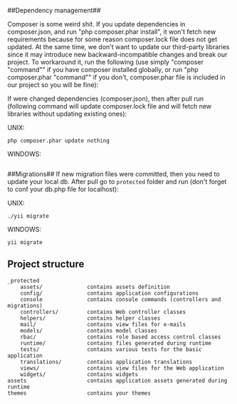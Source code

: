 
##Dependency management##


Composer is some weird shit. If you update dependencies in composer.json, and run "php composer.phar install", it won't fetch new requirements because for some reason composer.lock file does not get updated. At the same time, we don't want to update our third-party libraries since it may introduce new backward-incompatible changes and break our project. To workaround it, run the following (use simply "composer "command"" if you have composer installed globally, or run "php composer.phar "command"" if you don't, composer.phar file is included in our project so you will be fine):


If were changed dependencies (composer.json), then after pull run (following command will update composer.lock file and will fetch new libraries without updating existing ones):


UNIX:

```
php composer.phar update nothing
```

WINDOWS:

```

```

##Migrations##
If new migration files were committed, then you need to update your local db. After pull go to ```protected``` folder and run (don't forget to conf your db.php file for localhost):


UNIX:
```
./yii migrate
```


WINDOWS:
```
yii migrate
```


Project structure
-------------------

```
_protected
    assets/              contains assets definition
    config/              contains application configurations
    console              contains console commands (controllers and migrations)
    controllers/         contains Web controller classes
    helpers/             contains helper classes
    mail/                contains view files for e-mails
    models/              contains model classes
    rbac/                contains role based access control classes
    runtime/             contains files generated during runtime
    tests/               contains various tests for the basic application
    translations/        contains application translations
    views/               contains view files for the Web application
    widgets/             contains widgets
assets                   contains application assets generated during runtime
themes                   contains your themes
```
